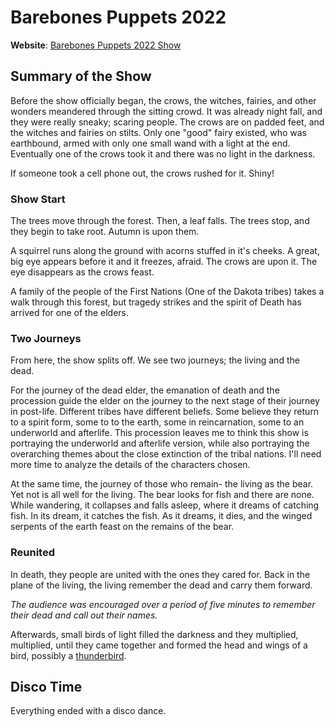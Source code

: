 # Barebones Puppets 2022

**Website**: [Barebones Puppets 2022 Show](https://barebonespuppets.org/2022-show/)

## Summary of the Show

Before the show officially began, the crows, the witches, fairies, and other wonders meandered through the sitting crowd. It was already night fall, and they were really sneaky; scaring people. The crows are on padded feet, and the witches and fairies on stilts. Only one "good" fairy existed, who was earthbound, armed with only one small wand with a light at the end. Eventually one of the crows took it and there was no light in the darkness.

If someone took a cell phone out, the crows rushed for it. Shiny!

### Show Start

The trees move through the forest. Then, a leaf falls. The trees stop, and they begin to take root. Autumn is upon them.

A squirrel runs along the ground with acorns stuffed in it's cheeks. A great, big eye appears before it and it freezes, afraid. The crows are upon it. The eye disappears as the crows feast.

A family of the people of the First Nations (One of the Dakota tribes) takes a walk through this forest, but tragedy strikes and the spirit of Death has arrived for one of the elders.

### Two Journeys

From here, the show splits off. We see two journeys; the living and the dead.

For the journey of the dead elder, the emanation of death and the procession guide the elder on the journey to the next stage of their journey in post-life. Different tribes have different beliefs. Some believe they return to a spirit form, some to to the earth, some in reincarnation, some to an underworld and afterlife. This procession leaves me to think this show is portraying the underworld and afterlife version, while also portraying the overarching themes about the close extinction of the tribal nations. I'll need more time to analyze the details of the characters chosen.

At the same time, the journey of those who remain- the living as the bear. Yet not is all well for the living. The bear looks for fish and there are none. While wandering, it collapses and falls asleep, where it dreams of catching fish. In its dream, it catches  the fish. As it dreams, it dies, and the winged serpents of the earth feast on the remains of the bear.

### Reunited

In death, they people are united with the ones they cared for. Back in the plane of the living, the living remember the dead and carry them forward.

*The audience was encouraged over a period of five minutes to remember their dead and call out their names.*

Afterwards, small birds of light filled the darkness and they multiplied, multiplied, until they came together and formed the head and wings of a bird, possibly a [thunderbird](https://en.wikipedia.org/wiki/Thunderbird_(mythology)).

## Disco Time

Everything ended with a disco dance.

